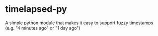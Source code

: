 # timelapsed-py
A simple python module that makes it easy to support fuzzy timestamps (e.g. "4 minutes ago" or "1 day ago")
